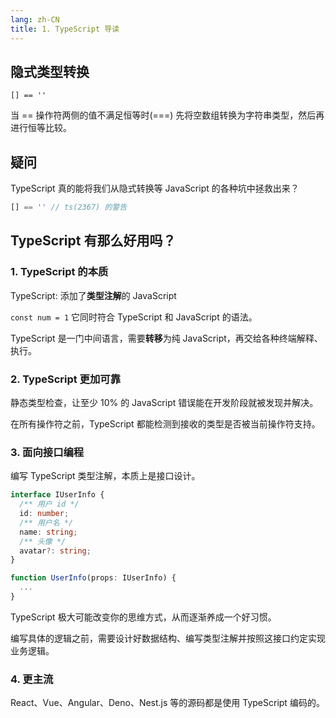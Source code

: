 ```yaml
---
lang: zh-CN
title: 1. TypeScript 导读
---
```


## 隐式类型转换

`[] == ''`

当 == 操作符两侧的值不满足恒等时(===) 先将空数组转换为字符串类型，然后再进行恒等比较。

## 疑问

TypeScript 真的能将我们从隐式转换等 JavaScript 的各种坑中拯救出来？

```ts
[] == '' // ts(2367) 的警告
```

## TypeScript 有那么好用吗？

### 1. TypeScript 的本质

TypeScript: 添加了**类型注解**的 JavaScript

`const num = 1` 它同时符合 TypeScript 和 JavaScript 的语法。

TypeScript 是一门中间语言，需要**转移**为纯 JavaScript，再交给各种终端解释、执行。

### 2. TypeScript 更加可靠

静态类型检查，让至少 10% 的 JavaScript 错误能在开发阶段就被发现并解决。

在所有操作符之前，TypeScript 都能检测到接收的类型是否被当前操作符支持。

### 3. 面向接口编程

编写 TypeScript 类型注解，本质上是接口设计。

```ts
interface IUserInfo {
  /** 用户 id */
  id: number;
  /** 用户名 */
  name: string;
  /** 头像 */
  avatar?: string;
}

function UserInfo(props: IUserInfo) {
  ...
}
```

TypeScript 极大可能改变你的思维方式，从而逐渐养成一个好习惯。

编写具体的逻辑之前，需要设计好数据结构、编写类型注解并按照这接口约定实现业务逻辑。

### 4. 更主流

React、Vue、Angular、Deno、Nest.js 等的源码都是使用 TypeScript 编码的。
